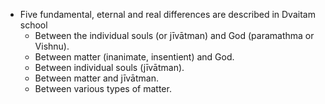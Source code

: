 - Five fundamental, eternal and real differences are described in Dvaitam school
    - Between the individual souls (or jīvātman) and God (paramathma or Vishnu). 
    - Between matter (inanimate, insentient) and God. 
    - Between individual souls (jīvātman). 
    - Between matter and jīvātman. 
    - Between various types of matter. 

